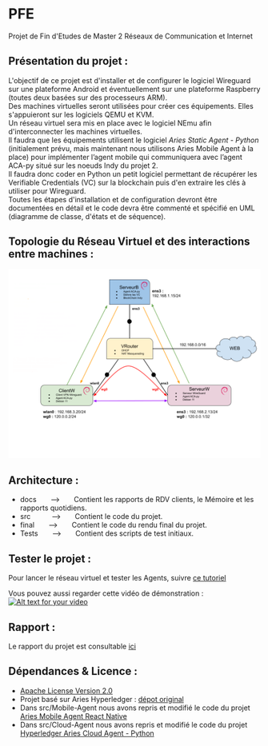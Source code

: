 # PFE

Projet de Fin d'Etudes de Master 2 Réseaux de Communication et Internet

## Présentation du projet :

L'objectif de ce projet est d'installer et de configurer le logiciel Wireguard sur une plateforme Android et éventuellement sur une plateforme Raspberry (toutes deux basées sur des processeurs ARM). \
Des machines virtuelles seront utilisées pour créer ces équipements. Elles s'appuieront sur les logiciels QEMU et KVM. \
Un réseau virtuel sera mis en place avec le logiciel NEmu afin d'interconnecter les machines virtuelles. \
Il faudra que les équipements utilisent le logiciel *Aries Static Agent - Python* (initialement prévu, mais maintenant nous utilisons Aries Mobile Agent à la place) pour implémenter l’agent mobile qui communiquera avec l’agent ACA-py situé sur les noeuds Indy du projet 2. \
Il faudra donc coder en Python un petit logiciel permettant de récupérer les Verifiable Credentials (VC) sur la blockchain puis d'en extraire les clés à utiliser pour Wireguard. \
Toutes les étapes d'installation et de configuration devront être documentées en détail et le code devra être commenté et spécifié en UML (diagramme de classe, d'états et de séquence).

## Topologie du Réseau Virtuel et des interactions entre machines :

![alt text](https://github.com/Sixelas/PFE/blob/main/docs/wk_reports/S10/topo.png)

## Architecture :

- docs&emsp;&emsp;-->&emsp;&emsp;Contient les rapports de RDV clients, le Mémoire et les rapports quotidiens.
- src&emsp;&emsp;&emsp;-->&emsp;&emsp;Contient le code du projet.
- final&emsp;&emsp;-->&emsp;&emsp;Contient le code du rendu final du projet.
- Tests&emsp;&emsp;-->&emsp;&emsp;Contient des scripts de test initiaux.

## Tester le projet :

Pour lancer le réseau virtuel et tester les Agents, suivre [ce tutoriel](https://github.com/Sixelas/PFE/tree/main/src/final) 

Vous pouvez aussi regarder cette vidéo de démonstration :\
[![Alt text for your video](https://img.youtube.com/vi/u6M6-7f82Ew/0.jpg)](https://www.youtube.com/watch?v=u6M6-7f82Ew)
## Rapport :
Le rapport du projet est consultable [ici](https://github.com/Sixelas/PFE/tree/main/docs/report/Rendu.pdf) 

## Dépendances & Licence :

- [Apache License Version 2.0](https://github.com/Sixelas/PFE/blob/main/LICENSE.md)
- Projet basé sur Aries Hyperledger : [dépot original](https://github.com/hyperledger/aries)
- Dans src/Mobile-Agent nous avons repris et modifié le code du projet
[Aries Mobile Agent React Native](https://github.com/hyperledger/aries-mobile-agent-react-native)
- Dans src/Cloud-Agent nous avons repris et modifié le code du projet [Hyperledger Aries Cloud Agent - Python](https://github.com/hyperledger/aries-cloudagent-python)
